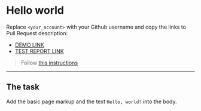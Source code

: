 # Hello world
Replace `<your_account>` with your Github username and copy the links to Pull Request description:
- [DEMO LINK](https://lytvyshko.github.io/layout_hello-world/)
- [TEST REPORT LINK](https://lytvyshko.github.io/layout_hello-world/report/html_report/)

> Follow [this instructions](https://mate-academy.github.io/layout_task-guideline/#how-to-solve-the-layout-tasks-on-github)
___

## The task
Add the basic page markup and the text `Hello, world!` into the body.
